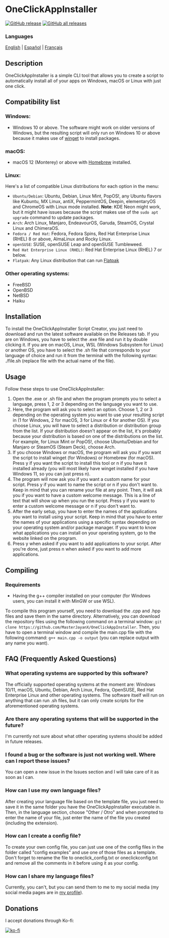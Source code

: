 # OneClickAppInstaller
[![GitHub release](https://img.shields.io/github/v/release/MasterJayanX/OneClickAppInstaller.svg)](https://github.com/MasterJayanX/OneClickAppInstaller/releases) [![GitHub all releases](https://img.shields.io/github/downloads/MasterJayanX/OneClickAppInstaller/total)](https://github.com/MasterJayanX/OneClickAppInstaller/releases) 

### Languages
[English](https://github.com/MasterJayanX/OneClickAppInstaller/blob/main/README.md) | [Español](https://github.com/MasterJayanX/OneClickAppInstaller/blob/main/README_ES.md) | [Français](https://github.com/MasterJayanX/OneClickAppInstaller/blob/main/README_FR.md)
## Description
OneClickAppInstaller is a simple CLI tool that allows you to create a script to automatically install all of your apps on Windows, macOS or Linux with just one click.
## Compatibility list
### Windows:

- Windows 10 or above. The software might work on older versions of Windows, but the resulting script will only run on Windows 10 or above because it makes use of [winget](https://github.com/microsoft/winget-cli "winget") to install packages.

### macOS:

- macOS 12 (Monterey) or above with [Homebrew](https://github.com/Homebrew/brew) installed.

### Linux:
Here's a list of compatible Linux distributions for each option in the menu:

- `Ubuntu/Debian`: Ubuntu, Debian, Linux Mint, PopOS!, any Ubuntu flavors like Kubuntu, MX Linux, antiX, PeppermintOS, Deepin, elementaryOS and ChromeOS with Linux mode installed. **Note**: KDE Neon might work, but it might have issues because the script makes use of the `sudo apt upgrade` command to update packages.
- `Arch`: Arch Linux, Manjaro, EndeavourOS, Garuda, SteamOS, Crystal Linux and ChimeraOS.
- `Fedora / Red Hat`: Fedora, Fedora Spins, Red Hat Enterprise Linux (RHEL) 8 or above, AlmaLinux and Rocky Linux.
- `openSUSE`: SUSE, openSUSE Leap and openSUSE Tumbleweed.
- `Red Hat Enterprise Linux (RHEL)`: Red Hat Enterprise Linux (RHEL) 7 or below.
- `Flatpak`: Any Linux distribution that can run [Flatpak](https://flatpak.org)

### Other operating systems:

- FreeBSD
- OpenBSD
- NetBSD
- Haiku

## Installation
To install the OneClickAppInstaller Script Creator, you just need to download and run the latest software available on the Releases tab. If you are on Windows, you have to select the .exe file and run it by double clicking it. If you are on macOS, Linux, WSL (Windows Subsystem for Linux) or another OS, you have to select the .sh file that corresponds to your language of choice and run it from the terminal with the following syntax: ./file.sh (replace file with the actual name of the file).

## Usage
Follow these steps to use OneClickAppInstaller:
1. Open the .exe or .sh file and when the program prompts you to select a language, press 1, 2 or 3 depending on the language you want to use.
2. Here, the program will ask you to select an option. Choose 1, 2 or 3 depending on the operating system you want to use your resulting script in (1 for Windows, 2 for macOS, 3 for Linux or 4 for another OS). If you choose Linux, you will have to select a distribution or distribution group from the list. If your distribution doesn't appear on the list, it's probably because your distribution is based on one of the distributions on the list. For example, for Linux Mint or PopOS!, choose Ubuntu/Debian and for Manjaro or SteamOS (Steam Deck), choose Arch.
3. If you choose Windows or macOS, the program will ask you if you want the script to install winget (for Windows) or Homebrew (for macOS). Press y if you want the script to install this tool or n if you have it installed already (you will most likely have winget installed if you have Windows 11, so you can just press n).
4. The program will now ask you if you want a custom name for your script. Press y if you want to name the script or n if you don't want to. Keep in mind that you can rename your file at any point. Then, it will ask you if you want to have a custom welcome message. This is a line of text that will show up when you run the script. Press y if you want to enter a custom welcome message or n if you don't want to.
5. After the early setup, you have to enter the names of the applications you want to install using your script. Keep in mind that you have to enter the names of your applications using a specific syntax depending on your operating system and/or package manager. If you want to know what applications you can install on your operating system, go to the website linked on the program.
6. Press y when asked if you want to add applications to your script. After you're done, just press n when asked if you want to add more applications.

## Compiling
### Requirements
- Having the g++ compiler installed on your computer (for Windows users, you can install it with MinGW or use WSL).

To compile this program yourself, you need to download the .cpp and .hpp files and save them in the same directory. Alternatively, you can download the repository files using the following command on a terminal window: `git clone https://github.com/MasterJayanX/OneClickAppInstaller`. 
Then, you have to open a terminal window and compile the main.cpp file with the following command: `g++ main.cpp -o output` (you can replace output with any name you want).

## FAQ (Frequently Asked Questions)
### What operating systems are supported by this software?
The officially supported operating systems at the moment are: Windows 10/11, macOS, Ubuntu, Debian, Arch Linux, Fedora, OpenSUSE, Red Hat Enterprise Linux and other operating systems. The software itself will run on anything that can run .sh files, but it can only create scripts for the aforementioned operating systems.
### Are there any operating systems that will be supported in the future?
I'm currently not sure about what other operating systems should be added in future releases.
### I found a bug or the software is just not working well. Where can I report these issues?
You can open a new issue in the Issues section and I will take care of it as soon as I can.
### How can I use my own language files?
After creating your language file based on the template file, you just need to save it in the same folder you have the OneClickAppInstaller executable in. Then, in the language section, choose "Other / Otro" and when prompted to enter the name of your file, just enter the name of the file you created (including the extension).
### How can I create a config file?
To create your own config file, you can just use one of the config files in the folder called "config examples" and use one of those files as a template. Don't forget to rename the file to oneclick_config.txt or oneclickconfig.txt and remove all the comments in it before using it as your config.
### How can I share my language files?
Currently, you can't, but you can send them to me to my social media (my social media pages are in [my profile](https://github.com/MasterJayanX)).

## Donations
I accept donations through Ko-fi:

[![ko-fi](https://ko-fi.com/img/githubbutton_sm.svg)](https://ko-fi.com/D1D37FMC3)
